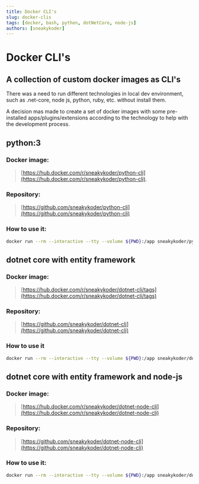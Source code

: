 ```yaml
---
title: Docker CLI's
slug: docker-clis
tags: [docker, bash, python, dotNetCore, node-js]
authors: [sneakykoder]
---
```

# Docker CLI's
## A collection of custom docker images as CLI's

There was a need to run different technologies in local dev environment, such as .net-core, node js, python, ruby, etc. without install them.

A decision mas made to create a set of docker images with some pre-installed apps/plugins/extensions according to the technology to help with the development process.

<!--truncate-->

## python:3
### Docker image:
> [https://hub.docker.com/r/sneakykoder/python-cli](https://hub.docker.com/r/sneakykoder/python-cli).
### Repository: 
> [https://github.com/sneakykoder/python-cli](https://github.com/sneakykoder/python-cli)
### How to use it:
```bash
docker run --rm --interactive --tty --volume ${PWD}:/app sneakykoder/python-cli:3 bash
```

## dotnet core with entity framework
### Docker image:
> [https://hub.docker.com/r/sneakykoder/dotnet-cli/tags](https://hub.docker.com/r/sneakykoder/dotnet-cli/tags)
### Repository:
> [https://github.com/sneakykoder/dotnet-cli](https://github.com/sneakykoder/dotnet-cli) 
### How to use it
```bash
docker run --rm --interactive --tty --volume ${PWD}:/app sneakykoder/dotnet-cli bash
```

## dotnet core with entity framework and node-js
### Docker image:
> [https://hub.docker.com/r/sneakykoder/dotnet-node-cli](https://hub.docker.com/r/sneakykoder/dotnet-node-cli)
### Repository:
> [https://github.com/sneakykoder/dotnet-node-cli](https://github.com/sneakykoder/dotnet-node-cli)
### How to use it:
```bash
docker run --rm --interactive --tty --volume ${PWD}:/app sneakykoder/dotnet-node-cli bash
```
